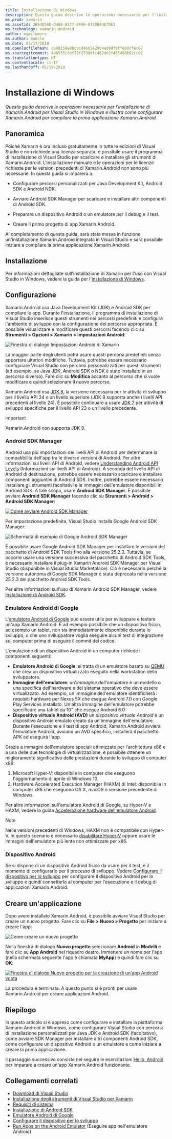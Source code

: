 ```yaml
---
title: Installazione di Windows
description: Questa guida descrive le operazioni necessarie per l'installazione di Xamarin.Android per Visual Studio in Windows e illustra come configurare Xamarin.Android per compilare la prima applicazione Xamarin.Android.
ms.prod: xamarin
ms.assetid: 2BE4D5AD-D468-B177-8F96-837D084E7DE1
ms.technology: xamarin-android
author: mgmclemore
ms.author: mamcle
ms.date: 05/17/2018
ms.openlocfilehash: ca88159e8bcbcd4665e29b4ad8df9ffe00cfec67
ms.sourcegitcommit: 4db5f5c93f79f273d8fc462de2f405458b62fc02
ms.translationtype: HT
ms.contentlocale: it-IT
ms.lasthandoff: 05/19/2018
---
```

# <a name="windows-installation"></a>Installazione di Windows

_Questa guida descrive le operazioni necessarie per l'installazione di Xamarin.Android per Visual Studio in Windows e illustra come configurare Xamarin.Android per compilare la prima applicazione Xamarin.Android._


## <a name="overview"></a>Panoramica

Poiché Xamarin è ora incluso gratuitamente in tutte le edizioni di Visual Studio e non richiede una licenza separata, è possibile usare il programma di installazione di Visual Studio per scaricare e installare gli strumenti di Xamarin.Android.
L'installazione manuale e le operazioni per le licenze richieste per le versioni precedenti di Xamarin.Android non sono più necessarie. In questa guida si imparerà a:

-   Configurare percorsi personalizzati per Java Development Kit, Android SDK e Android NDK.

-   Avviare Android SDK Manager per scaricare e installare altri componenti di Android SDK.

-   Preparare un dispositivo Android o un emulatore per il debug e il test.

-   Creare il primo progetto di app Xamarin.Android.

Al completamento di questa guida, sarà stata messa in funzione un'installazione Xamarin.Android integrata in Visual Studio e sarà possibile iniziare a compilare la prima applicazione Xamarin.Android.

## <a name="installation"></a>Installazione

Per informazioni dettagliate sull'installazione di Xamarin per l'uso con Visual Studio in Windows, vedere la guida per l'[installazione di Windows](~/cross-platform/get-started/installation/windows.md).


## <a name="configuration"></a>Configurazione

Xamarin.Android usa Java Development Kit (JDK) e Android SDK per compilare le app. Durante l'installazione, il programma di installazione di Visual Studio inserisce questi strumenti nei percorsi predefiniti e configura l'ambiente di sviluppo con la configurazione del percorso appropriata. È possibile visualizzare e modificare questi percorsi facendo clic su **Strumenti > Opzioni > Xamarin > Impostazioni Android**:

![Finestra di dialogo Impostazioni Android di Xamarin](windows-images/07-settings.png)

La maggior parte degli utenti potrà usare questi percorsi predefiniti senza apportare ulteriori modifiche. Tuttavia, potrebbe essere necessario configurare Visual Studio con percorsi personalizzati per questi strumenti (ad esempio, se Java JDK, Android SDK o NDK è stato installato in un percorso diverso). Fare clic su **Modifica** accanto al percorso che si vuole modificare e quindi selezionare il nuovo percorso.

Xamarin.Android usa [JDK 8](http://www.oracle.com/technetwork/java/javase/downloads/jdk8-downloads-2133151.html), la versione necessaria per le attività di sviluppo per il livello API 24 o un livello superiore (JDK 8 supporta anche i livelli API precedenti al livello 24). È possibile continuare a usare [JDK 7](http://www.oracle.com/technetwork/java/javase/downloads/jdk7-downloads-1880260.html) per attività di sviluppo specifiche per il livello API 23 o un livello precedente.

> [!IMPORTANT]
> Xamarin.Android non supporta JDK 9.


### <a name="android-sdk-manager"></a>Android SDK Manager

Android usa più impostazioni dei livelli API di Android per determinare la compatibilità dell'app tra le diverse versioni di Android. Per altre informazioni sui livelli API di Android, vedere [Understanding Android API Levels](~/android/app-fundamentals/android-api-levels.md) (Informazioni sui livelli API di Android).
A seconda del livello API di Android di destinazione, potrebbe essere necessario scaricare e installare componenti aggiuntivi di Android SDK. Inoltre, potrebbe essere necessario installare gli strumenti facoltativi e le immagini dell'emulatore disponibili in Android SDK. A tale scopo, usare **Android SDK Manager**. È possibile avviare **Android SDK Manager** facendo clic su **Strumenti > Android > Android SDK Manager**:

[![Come avviare Android SDK Manager](windows-images/08-sdk-manager-sml.png)](windows-images/08-sdk-manager.png#lightbox)

Per impostazione predefinita, Visual Studio installa Google Android SDK Manager:

![Schermata di esempio di Google Android SDK Manager](windows-images/09-google-sdk-manager.png)

È possibile usare Google Android SDK Manager per installare le versioni del pacchetto di Android SDK Tools fino alla versione 25.2.3. Tuttavia, se occorre usare una versione successiva del pacchetto di Android SDK Tools, è necessario installare il plug-in Xamarin Android SDK Manager per Visual Studio (disponibile in Visual Studio Marketplace). Ciò è necessario perché la versione autonoma di Google SDK Manager è stata deprecata nella versione 25.2.3 del pacchetto Android SDK Tools. 

Per altre informazioni sull'uso di Xamarin Android SDK Manager, vedere [Installazione di Android SDK](~/android/get-started/installation/android-sdk.md).

### <a name="google-android-emulator"></a>Emulatore Android di Google

L'[emulatore Android di Google](https://developer.android.com/studio/run/emulator) può essere utile per sviluppare e testare un'app Xamarin.Android. È ad esempio possibile che un dispositivo fisico, ad esempio un tablet, non sia immediatamente disponibile durante lo sviluppo, o che uno sviluppatore voglia eseguire alcuni test di integrazione sul computer prima di eseguire il commit del codice.

L'emulazione di un dispositivo Android in un computer richiede i componenti seguenti:

* **Emulatore Android di Google**: si tratta di un emulatore basato su [QEMU](https://www.qemu.org/) che crea un dispositivo virtualizzato eseguito nella workstation dello sviluppatore.
* **Immagine dell'emulatore**: un'_immagine dell'emulatore_ è un modello o una specifica dell'hardware e del sistema operativo che deve essere virtualizzato. Ad esempio, un'immagine dell'emulatore identificherà i requisiti hardware per Nexus 5X che esegue Android 7.0 con Google Play Services installato. Un'altra immagine dell'emulatore potrebbe specificare una tablet da 10" che esegue Android 6.0.
* **Dispositivo virtuale Android (AVD)** un _dispositivo virtuale Android_ è un dispositivo Android emulato creato da un'immagine dell'emulatore. Durante l'esecuzione e il test di app Android, Xamarin.Android avvierà l'emulatore Android, avviano un AVD specifico, installerà il pacchetto APK ed eseguirà l'app.

Grazie a immagini dell'emulatore speciali ottimizzate per l'architettura x86 e a una delle due tecnologie di virtualizzazione, è possibile ottenere un miglioramento significativo delle prestazioni durante lo sviluppo di computer x86:

1. Microsoft Hyper-V: disponibile in computer che eseguono l'aggiornamento di aprile di Windows 10.
2. Hardware Accelerated Execution Manager (HAXM) di Intel: disponibile in computer x86 che eseguono OS X, macOS o versione precedente di Windows.

Per altre informazioni sull'emulatore Android di Google, su Hyper-V e HAXM, vedere la guida [Accelerazione hardware dell'emulatore Android](~/android/get-started/installation/android-emulator/hardware-acceleration.md).

> [!NOTE]
> Nelle versioni precedenti di Windows, HAXM non è compatibile con Hyper-V. In questo scenario è necessario [disabilitare Hyper-V](~/android/deploy-test/debugging/android-sdk-emulator/troubleshooting.md#disabling-hyper-v) oppure usare le immagini dell'emulatore più lente non ottimizzate per x86.


<a name="device" />

### <a name="android-device"></a>Dispositivo Android

Se si dispone di un dispositivo Android fisico da usare per il test, è il momento di configurarlo per il processo di sviluppo. Vedere [Configurare il dispositivo per lo sviluppo](~/android/get-started/installation/set-up-device-for-development.md) per configurare il dispositivo Android per lo sviluppo e quindi connetterlo al computer per l'esecuzione e il debug di applicazioni Xamarin.Android.


## <a name="create-an-application"></a>Creare un'applicazione

Dopo avere installato Xamarin.Android, è possibile avviare Visual Studio per creare un nuovo progetto. Fare clic su **File > Nuovo > Progetto** per iniziare a creare l'app:

![Come creare un nuovo progetto](windows-images/10-new-project.png)

Nella finestra di dialogo **Nuovo progetto** selezionare **Android** in **Modelli** e fare clic su **App Android** nel riquadro destro. Immettere un nome per l'app (nella schermata seguente l'app è chiamata **MyApp**) e quindi fare clic su **OK**:

[![Finestra di dialogo Nuovo progetto per la creazione di un'app Android vuota](windows-images/11-first-app-sml.w157.png)](windows-images/11-first-app.w157.png#lightbox)

La procedura è terminata. A questo punto si è pronti per usare Xamarin.Android per creare applicazioni Android.


## <a name="summary"></a>Riepilogo

In questo articolo si è appreso come configurare e installare la piattaforma Xamarin.Android in Windows, come configurare Visual Studio con percorsi di installazione personalizzati per Java JDK e Android SDK (facoltativo), come avviare SDK Manager per installare altri componenti Android SDK, come configurare un dispositivo Android o un emulatore e come iniziare a creare la prima applicazione.

Il passaggio successivo consiste nel seguire le esercitazioni [Hello, Android](~/android/get-started/hello-android/index.md) per imparare a creare un'app Xamarin.Android funzionante.


## <a name="related-links"></a>Collegamenti correlati

- [Download di Visual Studio](https://www.visualstudio.com/vs/)
- [Installazione degli strumenti di Visual Studio per Xamarin](~/cross-platform/get-started/installation/windows.md)
- [Requisiti di sistema](~/cross-platform/get-started/requirements.md)
- [Installazione di Android SDK](~/android/get-started/installation/android-sdk.md)
- [Emulatore Android di Google](~/android/get-started/installation/android-emulator/index.md)
- [Configurare il dispositivo per lo sviluppo](~/android/get-started/installation/set-up-device-for-development.md)
- [Run Apps on the Android Emulator](https://developer.android.com/studio/run/emulator#Requirements) (Eseguire app nell'emulatore Android)
